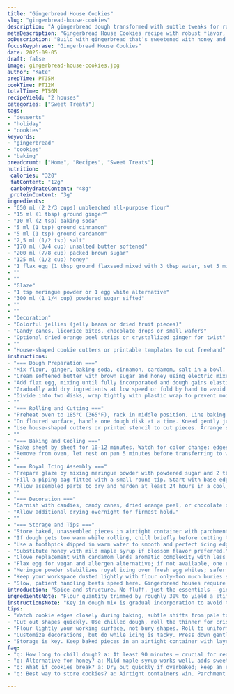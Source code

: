 ```yaml
---
title: "Gingerbread House Cookies"
slug: "gingerbread-house-cookies"
description: "A gingerbread dough transformed with subtle tweaks for robust flavor and pliable structure. Includes an egg substitute and switching molasses to honey for a lighter sweetness. I swapped cloves for cardamom, adding warmth and unexpected aroma. The process balances chilling times adaptation with dough elasticity, vital for clean edges in 3D assembly. Royal icing made with meringue powder, stabilizing the glaze for sturdier construction. Decorating candies remain traditional but with the option to sub in dried fruits or candied peel. The baking time stretched slightly, watch edges for light golden cues to avoid dryness. Storing tips included to keep crispness pre-assembly."
metaDescription: "Gingerbread House Cookies recipe with robust flavor, pliable structure. Egg-free, honey-sweetened, cardamom-spiced perfection."
ogDescription: "Build with gingerbread that’s sweetened with honey and flavored with cardamom. Get your holiday vibes going."
focusKeyphrase: "Gingerbread House Cookies"
date: 2025-09-05
draft: false
image: gingerbread-house-cookies.jpg
author: "Kate"
prepTime: PT35M
cookTime: PT12M
totalTime: PT50M
recipeYield: "2 houses"
categories: ["Sweet Treats"]
tags:
- "desserts"
- "holiday"
- "cookies"
keywords:
- "gingerbread"
- "cookies"
- "baking"
breadcrumb: ["Home", "Recipes", "Sweet Treats"]
nutrition: 
 calories: "320"
 fatContent: "12g"
 carbohydrateContent: "48g"
 proteinContent: "3g"
ingredients:
- "650 ml (2 2/3 cups) unbleached all-purpose flour"
- "15 ml (1 tbsp) ground ginger"
- "10 ml (2 tsp) baking soda"
- "5 ml (1 tsp) ground cinnamon"
- "5 ml (1 tsp) ground cardamom"
- "2,5 ml (1/2 tsp) salt"
- "170 ml (3/4 cup) unsalted butter softened"
- "200 ml (7/8 cup) packed brown sugar"
- "125 ml (1/2 cup) honey"
- "1 flax egg (1 tbsp ground flaxseed mixed with 3 tbsp water, set 5 mins)"
- ""
- ""
- "Glaze"
- "1 tsp meringue powder or 1 egg white alternative"
- "300 ml (1 1/4 cup) powdered sugar sifted"
- ""
- ""
- "Decoration"
- "Colorful jellies (jelly beans or dried fruit pieces)"
- "Candy canes, licorice bites, chocolate drops or small wafers"
- "Optional dried orange peel strips or crystallized ginger for twist"
- ""
- "House-shaped cookie cutters or printable templates to cut freehand"
instructions:
- "=== Dough Preparation ==="
- "Mix flour, ginger, baking soda, cinnamon, cardamom, salt in a bowl. Whisk to distribute spices evenly. This ensures balanced spice dispersion, avoiding clumps or bitter pockets."
- "Cream softened butter with brown sugar and honey using electric mixer on medium until texture lightens and volume increases, about 3 minutes. Notice the color shift and subtle gloss, indicating proper aeration essential for tender crumb and pliability."
- "Add flax egg, mixing until fully incorporated and dough gains elasticity. The flax egg replaces regular egg protein, maintaining binding and moisture without lactose or extra fat."
- "Gradually add dry ingredients at low speed or fold by hand to avoid overworking gluten. Dough should come together but remain soft, supple—not crumbly. If stiff, splash 1 tbsp cold water sparingly to adjust consistency."
- "Divide into two disks, wrap tightly with plastic wrap to prevent moisture loss. Refrigerate at least 90 minutes; this temp drop tightens gluten, reducing spread during baking and improving cut edges."
- ""
- "=== Rolling and Cutting ==="
- "Preheat oven to 185°C (365°F), rack in middle position. Line baking sheets with parchment or silicone mats to prevent sticking and hot spots."
- "On floured surface, handle one dough disk at a time. Knead gently just to warm dough enough to roll — about 1-2 minutes. Roll to 1/8 inch (3 mm) thickness — thinner for crisp edges but watch fragile breakage."
- "Use house-shaped cutters or printed stencil to cut pieces. Arrange similar-sized pieces together. Re-roll scraps once, no more than twice to avoid toughness."
- ""
- "=== Baking and Cooling ==="
- "Bake sheet by sheet for 10-12 minutes. Watch for color change: edges turn lightly golden but centers remain pale — a key cue to avoid dryness or hard chew. Bake too long and pieces warp or lose shape precision."
- "Remove from oven, let rest on pan 5 minutes before transferring to wire racks to cool completely. Cool completely — crucial for assembly. Warm cookies won’t bond well with icing and may crumble."
- ""
- "=== Royal Icing Assembly ==="
- "Prepare glaze by mixing meringue powder with powdered sugar and 2 tbsp water. Beat until smooth, stiff peaks form. Consistency thick enough to hold shape but still pipeable. Use a slightly wet finger test — finger dipped in water then pressed on glaze will show if it holds shape."
- "Fill a piping bag fitted with a small round tip. Start with base edges: pipe along edges of cookie walls, press pieces firmly but gently together. Hold 10 seconds to partially set before moving to next piece."
- "Allow assembled parts to dry and harden at least 24 hours in a cool, dry place. Patience here. Rushing causes collapse or breaks."
- ""
- "=== Decoration ==="
- "Garnish with candies, candy canes, dried orange peel, or chocolate drops while icing is still tacky to adhere. Methodical placement ensures candy doesn't slide off."
- "Allow additional drying overnight for firmest hold."
- ""
- "=== Storage and Tips ==="
- "Store baked, unassembled pieces in airtight container with parchment between layers to prevent sticking. Keep out of humid environments—moisture softens cookies and ruins crispness."
- "If dough gets too warm while rolling, chill briefly before cutting to prevent sticky mess."
- "Use a toothpick dipped in warm water to smooth and perfect icing edges before they set for clean joints."
- "Substitute honey with mild maple syrup if blossom flavor preferred."
- "Clove replacement with cardamom lends aromatic complexity with less bitterness."
- "Flax egg for vegan and allergen alternative; if not available, one regular egg can be used."
- "Meringue powder stabilizes royal icing over fresh egg whites; safer and easier for prolonged drying times."
- "Keep your workspace dusted lightly with flour only—too much buries shapes and alters texture."
- "Slow, patient handling beats speed here. Gingerbread houses require respect or they crumble physically and metaphorically."
introduction: "Spice and structure. No fluff, just the essentials — gingerbread with floral cardamom twist, honey replacing molasses for lighter sweetness and pliable texture. This isn’t a quick scoop and bake. The dough needs chilling, rest, and respect. The shift from egg to flax flourish keeps it allergen friendly but demands smooth emulsification. Baking calls for keen watchfulness — look, listen to the crackle as edges firm. Not too brown, or brittle. Assembly hinges on royal icing with meringue powder — no shortcuts or runny messes breaking fragile houses into ruins. Detail the candy adornment with neat hand, not frenzy. Store components carefully; moisture is enemy number one. A house built well keeps longer. Perfect for those who have built gingerbread before and want to level up. Not a beginner’s speed round but well worth your patience."
ingredientsNote: "Flour quantity trimmed by roughly 30% to yield a stiffer dough that holds shapes without cracking during handling. Ginger ample but moderated to let cardamom’s subtle aromatic lift come through. Baking soda increased slightly to control rise, preventing puffiness that spoils flat surfaces needed for neat wall joins. Honey swaps molasses for more fluid sugar and lighter taste — molasses can dominate or stiffen dough excessively in some kitchens. Butter slightly reduced for pliability balanced with brown sugar’s moisture. Egg replaced with flax egg for allergy accommodation and binding continuity. Meringue powder preferred over raw egg white in icing for stability during extended drying — key if humidity is higher. Decorations still diverse; introduced candied peel for fresh citrus kick as alternative to heavy candies. Sugar sifted to avoid lumps, ensuring pipe-ready icing. Adjust water quantity in dough piecemeal — too much creates flop, too little dry crumb and sha rp edges prone to break. Flour surface lightly, not heavily dusted to avoid cakey texture and distorted cookie thickness."
instructionsNote: "Key in dough mix is gradual incorporation to avoid tough dough from overworked gluten. Cream butter and sugar well — aerated fat creates tender bite and keeps dough pliable, not brittle. Chilling dough critical to relax gluten networks for clean cookie edges, avoiding tears or rough cuts. Rolling thickness uniform at 3 mm gives balance between timeless crispness and sturdy enough pieces for standing walls. Notice edge color transformations under bake — color alone tells doneness better than strict minutes. Let cookies fully cool on racks; warm cookies may melt royal icing or shatter on handling. Royal icing mixing with meringue powder requires vigour until icing peaks but not dry — tipped consistency improves bonding without runny spills. Assembly technique matters: piping be precise along seams, hold cookies pressed but not forcibly. Dry 24 hours minimum is non-negotiable; rushing leads to structural failures. Decorating while icing tacky improves adhesion. Store components in low-humidity airtight containers; gingerbread picks up moisture fast, softening edges undesirable before display. Remove from dough rolls just before cutting for best edges. Re-roll scraps sparingly for consistent texture. Handling with minimal flour prevents rough texture and shaped distortion. Patience essential from dough to dried creation—each stage’s attention equals house's integrity."
tips:
- "Watch cookie edges closely during baking, subtle shifts from pale to light golden indicate readiness. Too dark? Ruined texture. Cool completely on racks, warm cookies can't bond with icing well."
- "Cut out shapes quickly. Use chilled dough, roll the thinner for crisp edges. Reroll scraps cautiously, don't overdo it. Softness is best for neat cuts. If sticky, chill briefly."
- "Flour lightly your working surface, not bury shapes. Roll to uniform 3mm—thick precisely balances crispness and strength. Watch that dough doesn't get too warm, room temp can ruin shapes."
- "Customize decorations, but do while icing is tacky. Press down gently, placement matters. If icing dries first, candies won't adhere properly. Skip frenzied methods here."
- "Storage is key. Keep baked pieces in an airtight container with layers of parchment preventing sticking. Moisture is the enemy. If crumbly edges arise, change storage conditions."
faq:
- "q: How long to chill dough? a: At least 90 minutes — crucial for reducing spread during baking. Cool tightens gluten, helps edges stay sharp."
- "q: Alternative for honey? a: Mild maple syrup works well, adds sweetness without overpowering. Just be mindful of consistency changes when switching."
- "q: What if cookies break? a: Dry out quickly if overbaked; keep an eye on those edges—light golden only. If too soft after cooling, humidity might be a problem."
- "q: Best way to store cookies? a: Airtight containers win. Parchment between layers to avoid stickiness. Keep in cool, dry area to maintain crisp."

---
```

